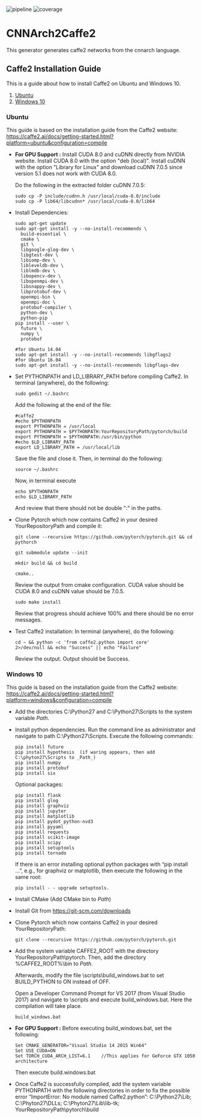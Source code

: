 ![pipeline](https://git.rwth-aachen.de/monticore/EmbeddedMontiArc/generators/CNNArch2Caffe2/badges/master/build.svg)
![coverage](https://git.rwth-aachen.de/monticore/EmbeddedMontiArc/generators/CNNArch2Caffe2/badges/master/coverage.svg)

# CNNArch2Caffe2
This generator generates caffe2 networks from the cnnarch language.


## Caffe2 Installation Guide 

This is a guide about how to install Caffe2 on Ubuntu and Windows 10. 

1. [Ubuntu](#ubuntu)
2. [Windows 10](#windows-10)


### Ubuntu 

This guide is based on the installation guide from the Caffe2 website: https://caffe2.ai/docs/getting-started.html?platform=ubuntu&configuration=compile

- **For GPU Support :** Install CUDA 8.0 and cuDNN directly from NVIDIA website.
    Install CUDA 8.0 with the option "deb (local)". Install cuDNN with the option "Library for Linux" and download cuDNN 7.0.5 since version 5.1 does not work with CUDA 8.0.
    
    Do the following in the extracted folder cuDNN 7.0.5:
    
    ```
    sudo cp -P include/cudnn.h /usr/local/cuda-8.0/include 
    sudo cp -P lib64/libcudnn* /usr/local/cuda-8.0/lib64
    ```

- Install Dependencies: 
	
	```
	sudo apt-get update
	sudo apt-get install -y --no-install-recommends \
      build-essential \
      cmake \
      git \
      libgoogle-glog-dev \
      libgtest-dev \
      libiomp-dev \
      libleveldb-dev \
      liblmdb-dev \
      libopencv-dev \
      libopenmpi-dev \
      libsnappy-dev \
      libprotobuf-dev \
      openmpi-bin \
      openmpi-doc \
      protobuf-compiler \
      python-dev \
      python-pip                          
	pip install --user \
      future \
      numpy \
      protobuf
	```
	
	```
	#for Ubuntu 14.04
	sudo apt-get install -y --no-install-recommends libgflags2
	#for Ubuntu 16.04
	sudo apt-get install -y --no-install-recommends libgflags-dev
	```

- Set PYTHONPATH and LD_LIBRARY_PATH before compiling Caffe2. In terminal (anywhere), do the following: 
	
    ```
    sudo gedit ~/.bashrc
    ```
   
    Add the following at the end of the file: 
	
    ```
    #caffe2 
    #echo $PYTHONPATH
    export PYTHONPATH = /usr/local
    export PYTHONPATH = $PYTHONPATH:YourRepositoryPath/pytorch/build
    export PYTHONPATH = $PYTHONPATH:/usr/bin/python
    #echo $LD_LIBRARY_PATH
    export LD_LIBRARY_PATH = /usr/local/lib 
    ```

    Save the file and close it. Then, in terminal do the following: 
	
    ```
    source ~/.bashrc
    ```
	
    Now, in terminal execute
	
    ```
    echo $PYTHONPATH  
    echo $LD_LIBRARY_PATH
    ```

    And review that there should not be double ":" in the paths.

- Clone Pytorch which now contains Caffe2 in your desired YourRepositoryPath and compile it:
	
	```
	git clone --recursive https://github.com/pytorch/pytorch.git && cd pythorch
        
	git submodule update --init
      
	mkdir build && cd build

	cmake..
	```

	Review the output from cmake configuration. CUDA value should be CUDA 8.0 and cuDNN value should be 7.0.5.
    
	```
	sudo make install
	```

	Review that progress should achieve 100% and there should be no error messages.
	
- Test Caffe2 installation:
	In terminal (anywhere), do the following:
	
	```
	cd ~ && python -c 'from caffe2.python import core'
	2>/dev/null && echo "Success" || echo "Failure"
	```

    Review the output. Output should be Success.


### Windows 10

This guide is based on the installation guide from the Caffe2 website: https://caffe2.ai/docs/getting-started.html?platform=windows&configuration=compile

- Add the directories C:\Python27 and C:\Python27\Scripts to the system variable _Path_.

- Install python dependencies. Run the command line as administrator and navigate to path C:\Python27\Scripts. Execute the following commands:

	```
	pip install future
	pip install hypothesis	(if waring appears, then add C:\phyton27\Scripts to _Path_)
	pip install numpy 
	pip install protobuf
	pip install six
	```
	
	Optional packages:
	
	```
	pip install flask
	pip install glog
    pip install graphviz
	pip install jupyter
	pip install matplotlib
	pip install pydot python-nvd3
	pip install pyyaml
	pip install requests
	pip install scikit-image
	pip install scipy
	pip install setuptools
	pip install tornado
	```

    If there is an error installing optional python packages with “pip install …”, e.g., for graphviz or matplotlib, then execute the following in the same root:
	```
	pip install - - upgrade setuptools.
	```

- Install CMake (Add CMake bin to _Path_)

- Install Git from https://git-scm.com/downloads

- Clone Pytorch which now contains Caffe2 in your desired YourRepositoryPath:
	```
	git clone --recursive https://github.com/pytorch/pytorch.git 
	```
	
- Add the system variable CAFFE2_ROOT with the directory YourRepositoryPath\pytorch. Then, add the directory %CAFFE2_ROOT%\bin to _Path_.

    Afterwards, modify the file \scripts\build_windows.bat to set BUILD_PYTHON to ON instead of OFF.

    Open a Developer Command Prompt for VS 2017 (from Visual Studio 2017) and navigate to \scripts and execute build_windows.bat. Here the compilation will take place.
	
	```
	build_windows.bat
	```
	
- **For GPU Support :** Before executing build_windows.bat, set the following:

	```
	Set CMAKE_GENERATOR="Visual Studio 14 2015 Win64"
	Set USE_CUDA=ON
	Set TORCH_CUDA_ARCH_LIST=6.1 	//This applies for GeForce GTX 1050 architecture
	```
	
	Then execute build.windows.bat 

- Once Caffe2 is successfully compiled, add the system variable PYTHONPATH with the following directories in order to fix the possible error “ImportError: No module named Caffe2.python”:
	C:\Python27\Lib;
	C:\Phyton27\DLLs;
	C:\Phyton27\Lib\lib-tk;
	YourRepositoryPath\pytorch\build

